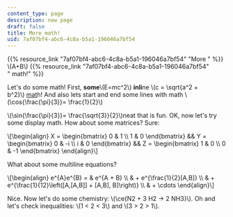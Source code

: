 ```yaml
---
content_type: page
description: new page
draft: false
title: More math!
uid: 7af07bf4-abc6-4c8a-b5a1-196046a7bf54
---
```

{{% resource_link "7af07bf4-abc6-4c8a-b5a1-196046a7bf54" "More " %}} \\(A+B\\) {{% resource_link "7af07bf4-abc6-4c8a-b5a1-196046a7bf54" " math!" %}}

Let's do some math! First, **some**\\(E=mc^2\\) **inli**ne \\(c = \sqrt{a^2 + b^2}\\) [mat](www.npr.org)h! And also lets start and end some lines with math \\(\cos{\frac{\pi}{3}}= \frac{1}{2}\\)

\\(\sin{\frac{\pi}{3}}= \frac{\sqrt{3}}{2}\\)neat that is fun. OK, now let's try some display math. How about some matrices? Sure:

\\[\begin{align} X = \begin{bmatrix} 0 & 1 \\\\ 1 & 0 \end{bmatrix} && Y = \begin{bmatrix} 0 & -i \\\\ i & 0 \end{bmatrix} && Z = \begin{bmatrix} 1 & 0 \\\\ 0 & -1 \end{bmatrix} \end{align}\\]

What about some multiline equations?

\\[\begin{align} e^{A}e^{B} = & e^{A + B} \\\\ & + e^{\frac{1}{2}[A,B]} \\\\ & + e^{\frac{1}{12}\left([A,[A,B]] + [A,B], B]\right)} \\\\ & + \cdots \end{align}\\]

Nice. Now let's do some chemistry: \\(\ce{N2 + 3 H2 -> 2 NH3}\\). Oh and let's check inequalities: \\(1 < 2 < 3\\) and \\(3 > 2 > 1\\).
